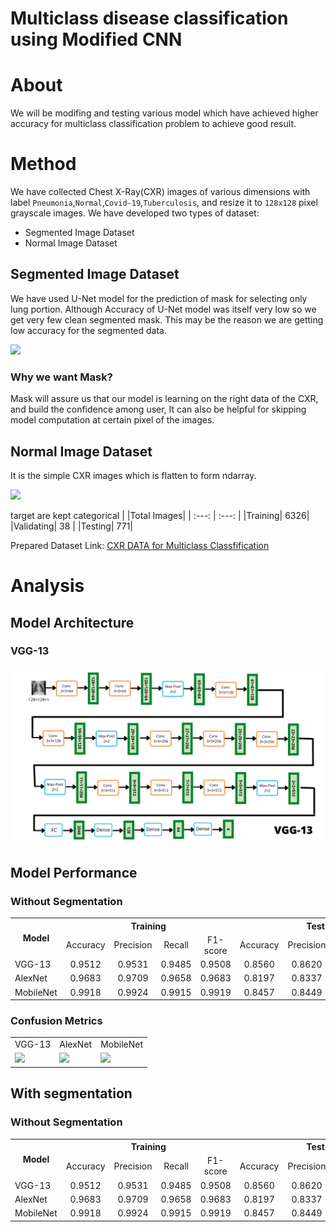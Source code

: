 # Multiclass disease classification using Modified CNN

# About
We will be modifing and testing various model which have achieved higher accuracy for multiclass classification problem to achieve good result.

# Method

We have collected Chest X-Ray(CXR) images of various dimensions with label `Pneumonia`,`Normal`,`Covid-19`,`Tuberculosis`, and resize it to `128x128` pixel grayscale images. 
We have developed two types of dataset:

- Segmented Image Dataset
- Normal Image Dataset

## Segmented Image Dataset
We have used U-Net model for the prediction of mask for selecting only lung portion. Although Accuracy of U-Net model was itself very low so we get very few clean segmented mask. This may be the reason we are getting low accuracy for the segmented data. 

<img src="https://github.com/neelkantnewra/Multiclass-disease-detection-using-modified-CNN/blob/main/Image/Segmented-data.png">

### Why we want Mask?
Mask will assure us that our model is learning on the right data of the CXR, and build the confidence among user, It can also be helpful for skipping model computation at certain pixel of the images.

## Normal Image Dataset

It is the simple CXR images which is flatten to form ndarray.

<img src="https://github.com/neelkantnewra/Multiclass-disease-detection-using-modified-CNN/blob/main/Image/normal-data.png">

target are kept categorical
| |Total Images|
| :---: | :---: |
|Training| 6326|
|Validating| 38 |
|Testing| 771|

Prepared Dataset Link: [CXR DATA for Multiclass Classfification](https://www.kaggle.com/datasets/newra008/cxr-data-for-multiclass-classification)

# Analysis

## Model Architecture

### VGG-13
<img src="https://github.com/neelkantnewra/Multiclass-disease-classification-using-modified-CNN/blob/main/Image/Model-Architecture/VGG-13/VGG-13.png">

## Model Performance
### Without Segmentation


<table>
  <tbody>
    <tr>
      <th rowspan="2">Model</th>
      <th align="center" colspan="4">Training</th>
      <th align="center" colspan="4">Testing</th>
    </tr>
    <tr>
      <td align="center">Accuracy</td>
      <td align="center">Precision</td>
      <td align="center">Recall</td>
      <td align="center">F1-score</td>
      <td align="center">Accuracy</td>
      <td align="center">Precision</td>
      <td align="center">Recall</td>
      <td align="center">F1-score</td>
    </tr>
    <tr>
      <td>VGG-13</td>
      <td align="center">0.9512</td>
      <td align="center">0.9531</td>
      <td align="center">0.9485</td>
      <td align="center">0.9508</td>
      <td align="center">0.8560</td>
      <td align="center">0.8620</td>
      <td align="center">0.8508</td>
      <td align="center">0.8564</td>
    </tr>
    <tr>
      <td>AlexNet</td>
      <td align="center">0.9683</td>
      <td align="center">0.9709</td>
      <td align="center">0.9658</td>
      <td align="center">0.9683</td>
      <td align="center">0.8197</td>
      <td align="center">0.8337</td>
      <td align="center">0.8132</td>
      <td align="center">0.8233</td>
    </tr>
    <tr>
      <td>MobileNet</td>
      <td align="center">0.9918</td>
      <td align="center">0.9924</td>
      <td align="center">0.9915</td>
      <td align="center">0.9919</td>
      <td align="center">0.8457</td>
      <td align="center">0.8449</td>
      <td align="center">0.8405</td>
      <td align="center">0.8427</td>
    </tr>
  </tbody>
</table>

### Confusion Metrics

<table>
<tbody>
  <tr>
      <td align="center">VGG-13</td>
      <td align="center">AlexNet</td>
      <td align="center">MobileNet</td>
    </tr>
  <tr>
  <td><img src="https://github.com/neelkantnewra/Multiclass-disease-detection-using-modified-CNN/blob/main/Analysis/VGG13/confusion-matrix.png" width="400px"> </td>
    <td><img src="https://github.com/neelkantnewra/Multiclass-disease-detection-using-modified-CNN/blob/main/Analysis/AlexNet/confusion-matrix.png" width="400px"> </td>
    <td><img src="https://github.com/neelkantnewra/Multiclass-disease-detection-using-modified-CNN/blob/main/Analysis/MobileNet/confusion-matrix.png" width="400px"> </td>
  </tr>
</tbody>
</table>


## With segmentation

### Without Segmentation


<table>
  <tbody>
    <tr>
      <th rowspan="2">Model</th>
      <th align="center" colspan="4">Training</th>
      <th align="center" colspan="4">Testing</th>
    </tr>
    <tr>
      <td align="center">Accuracy</td>
      <td align="center">Precision</td>
      <td align="center">Recall</td>
      <td align="center">F1-score</td>
      <td align="center">Accuracy</td>
      <td align="center">Precision</td>
      <td align="center">Recall</td>
      <td align="center">F1-score</td>
    </tr>
    <tr>
      <td>VGG-13</td>
      <td align="center">0.9512</td>
      <td align="center">0.9531</td>
      <td align="center">0.9485</td>
      <td align="center">0.9508</td>
      <td align="center">0.8560</td>
      <td align="center">0.8620</td>
      <td align="center">0.8508</td>
      <td align="center">0.8564</td>
    </tr>
    <tr>
      <td>AlexNet</td>
      <td align="center">0.9683</td>
      <td align="center">0.9709</td>
      <td align="center">0.9658</td>
      <td align="center">0.9683</td>
      <td align="center">0.8197</td>
      <td align="center">0.8337</td>
      <td align="center">0.8132</td>
      <td align="center">0.8233</td>
    </tr>
    <tr>
      <td>MobileNet</td>
      <td align="center">0.9918</td>
      <td align="center">0.9924</td>
      <td align="center">0.9915</td>
      <td align="center">0.9919</td>
      <td align="center">0.8457</td>
      <td align="center">0.8449</td>
      <td align="center">0.8405</td>
      <td align="center">0.8427</td>
    </tr>
  </tbody>
</table>
